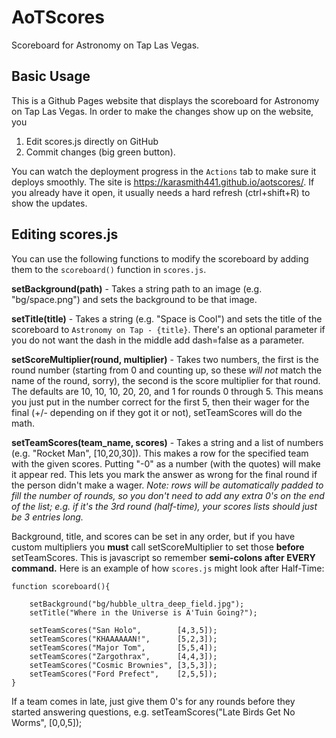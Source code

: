 # AoTScores
Scoreboard for Astronomy on Tap Las Vegas.

## Basic Usage

This is a Github Pages website that displays the scoreboard for Astronomy on Tap Las Vegas. In order to make the changes show up on the website, you 

1. Edit scores.js directly on GitHub
2. Commit changes (big green button).
 
You can watch the deployment progress in the `Actions` tab to make sure it deploys smoothly. The site is https://karasmith441.github.io/aotscores/. If you already have it open, it usually needs a hard refresh (ctrl+shift+R) to show the updates.

## Editing scores.js

You can use the following functions to modify the scoreboard by adding them to the `scoreboard()` function in `scores.js`.

**setBackground(path)** - Takes a string path to an image (e.g. "bg/space.png") and sets the background to be that image.

**setTitle(title)** - Takes a string (e.g. "Space is Cool") and sets the title of the scoreboard to `Astronomy on Tap - {title}`. There's an optional parameter if you do not want the dash in the middle add dash=false as a parameter.

**setScoreMultiplier(round, multiplier)** - Takes two numbers, the first is the round number (starting from 0 and counting up, so these *will not* match the name of the round, sorry), the second is the score multiplier for that round. The defaults are 10, 10, 10, 20, 20, and 1 for rounds 0 through 5. This means you just put in the number correct for the first 5, then their wager for the final (+/- depending on if they got it or not), setTeamScores will do the math.

**setTeamScores(team_name, scores)** - Takes a string and a list of numbers (e.g. "Rocket Man", [10,20,30]). This makes a row for the specified team with the given scores. Putting "-0" as a number (with the quotes) will make it appear red. This lets you mark the answer as wrong for the final round if the person didn't make a wager. *Note: rows will be automatically padded to fill the number of rounds, so you don't need to add any extra 0's on the end of the list; e.g. if it's the 3rd round (half-time), your scores lists should just be 3 entries long.*

Background, title, and scores can be set in any order, but if you have custom multipliers you **must** call setScoreMultiplier to set those **before** setTeamScores. This is javascript so remember **semi-colons after EVERY command.** Here is an example of how `scores.js` might look after Half-Time:

```
function scoreboard(){
	
	setBackground("bg/hubble_ultra_deep_field.jpg");
	setTitle("Where in the Universe is A'Tuin Going?");

	setTeamScores("San Holo",        [4,3,5]);
	setTeamScores("KHAAAAAAN!",      [5,2,3]);
	setTeamScores("Major Tom",       [5,5,4]);
	setTeamScores("Zargothrax",      [4,4,3]);
	setTeamScores("Cosmic Brownies", [3,5,3]);
	setTeamScores("Ford Prefect",    [2,5,5]);
}
```

If a team comes in late, just give them 0's for any rounds before they started answering questions, e.g. setTeamScores("Late Birds Get No Worms", [0,0,5]);
